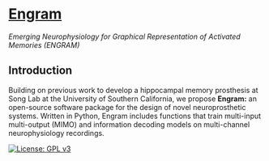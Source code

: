 # [Engram](https://github.com/garrettmflynn/Engram)
*Emerging Neurophysiology for Graphical Representation of Activated Memories (ENGRAM)*


## Introduction
Building on previous work to develop a hippocampal memory prosthesis at Song Lab at the University of Southern California, we propose **Engram:** an open-source software package for the design of novel neuroprosthetic systems. Written in Python, Engram includes functions that train multi-input multi-output (MIMO) and information decoding models on multi-channel neurophysiology recordings. 

[![License: GPL v3](https://img.shields.io/badge/License-GPLv3-blue.svg)](https://www.gnu.org/licenses/gpl-3.0)
